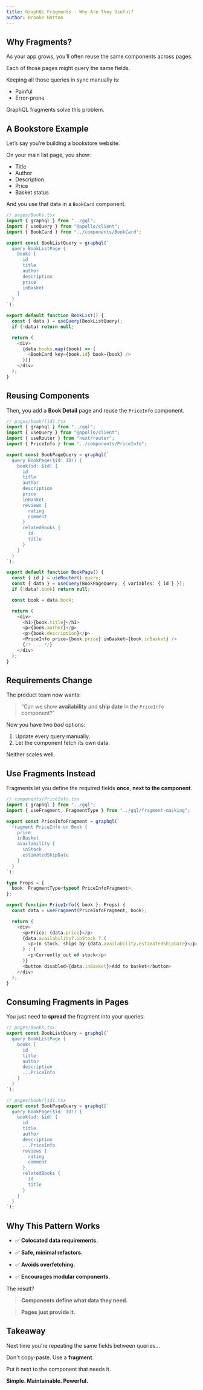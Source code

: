 ```yaml
---
title: GraphQL Fragments - Why Are They Useful?
author: Brooke Hatton
---
```


## Why Fragments?

As your app grows, you’ll often reuse the same components across pages.

Each of those pages might query the same fields.

Keeping all those queries in sync manually is:

- Painful
- Error-prone

<!-- pause -->

GraphQL fragments solve this problem.

<!-- end_slide -->

## A Bookstore Example

<!-- column_layout: [1, 2] -->

<!-- column: 0 -->

Let’s say you’re building a bookstore website.

On your main list page, you show:

- Title
- Author
- Description
- Price
- Basket status

And you use that data in a `BookCard` component.

<!-- column: 1 -->

```typescript {1-20} +line_numbers
// pages/Books.tsx
import { graphql } from "../gql";
import { useQuery } from "@apollo/client";
import { BookCard } from "../components/BookCard";

export const BookListQuery = graphql(`
  query BookListPage {
    books {
      id
      title
      author
      description
      price
      inBasket
    }
  }
`);

export default function BookList() {
  const { data } = useQuery(BookListQuery);
  if (!data) return null;

  return (
    <div>
      {data.books.map((book) => (
        <BookCard key={book.id} book={book} />
      ))}
    </div>
  );
}
```

<!-- end_slide -->

## Reusing Components

<!-- column_layout: [1, 2] -->
<!-- column: 0 -->

Then, you add a **Book Detail** page and reuse the `PriceInfo` component.

<!-- column: 1 -->

```typescript {1-100|14,15|40} +line_numbers
// pages/book/[id].tsx
import { graphql } from "../gql";
import { useQuery } from "@apollo/client";
import { useRouter } from "next/router";
import { PriceInfo } from "../components/PriceInfo";

export const BookPageQuery = graphql(`
  query BookPage($id: ID!) {
    book(id: $id) {
      id
      title
      author
      description
      price
      inBasket
      reviews {
        rating
        comment
      }
      relatedBooks {
        id
        title
      }
    }
  }
`);

export default function BookPage() {
  const { id } = useRouter().query;
  const { data } = useQuery(BookPageQuery, { variables: { id } });
  if (!data?.book) return null;

  const book = data.book;

  return (
    <div>
      <h1>{book.title}</h1>
      <p>{book.author}</p>
      <p>{book.description}</p>
      <PriceInfo price={book.price} inBasket={book.inBasket} />
      {/* ... */}
    </div>
  );
}
```

<!-- end_slide -->

## Requirements Change

The product team now wants:

> “Can we show **availability** and **ship date** in the `PriceInfo` component?”

Now you have two _bad_ options:

1. Update every query manually.
2. Let the component fetch its own data.

<!-- pause -->

Neither scales well.

<!-- end_slide -->

## Use Fragments Instead

Fragments let you define the required fields **once**, **next to the component**.

```typescript {5-14|17|21} +line_numbers
// components/PriceInfo.tsx
import { graphql } from "../gql";
import { useFragment, FragmentType } from "../gql/fragment-masking";

export const PriceInfoFragment = graphql(`
  fragment PriceInfo on Book {
    price
    inBasket
    availability {
      inStock
      estimatedShipDate
    }
  }
`);

type Props = {
  book: FragmentType<typeof PriceInfoFragment>;
};

export function PriceInfo({ book }: Props) {
  const data = useFragment(PriceInfoFragment, book);

  return (
    <div>
      <p>Price: {data.price}</p>
      {data.availability?.inStock ? (
        <p>In stock, ships by {data.availability.estimatedShipDate}</p>
      ) : (
        <p>Currently out of stock</p>
      )}
      <button disabled={data.inBasket}>Add to basket</button>
    </div>
  );
}
```

<!-- end_slide -->

## Consuming Fragments in Pages

You just need to **spread** the fragment into your queries:

<!-- column_layout: [1, 2] -->

<!-- column: 0 -->

```typescript {1-30|9}
// pages/Books.tsx
export const BookListQuery = graphql(`
  query BookListPage {
    books {
      id
      title
      author
      description
      ...PriceInfo
    }
  }
`);
```

<!-- column: 1 -->

```typescript {1-30|9}
// pages/book/[id].tsx
export const BookPageQuery = graphql(`
  query BookPage($id: ID!) {
    book(id: $id) {
      id
      title
      author
      description
      ...PriceInfo
      reviews {
        rating
        comment
      }
      relatedBooks {
        id
        title
      }
    }
  }
`);
```

<!-- end_slide -->

## Why This Pattern Works

- ✅ **Colocated data requirements.**

<!-- pause -->
<!-- speaker_note: Fragments live next to the components that use them, so it’s clear what data each component needs. -->

- ✅ **Safe, minimal refactors.**

<!-- pause -->
<!-- speaker_note: Update the fragment in one place when requirements change — without touching every query. -->

- ✅ **Avoids overfetching.**

<!-- pause -->
<!-- speaker_note: Fragments limit components to only the fields they declare, preventing unused fields from lingering after refactors. -->

- ✅ **Encourages modular components.**

<!-- pause -->
<!-- speaker_note: Components define their own data contract, making them easier to reuse, test, and maintain. -->

The result?

> **Components define what data they need.**

> **Pages just provide it.**

<!-- end_slide -->

## Takeaway

Next time you're repeating the same fields between queries...

Don't copy-paste. Use a **fragment**.

Put it next to the component that needs it.

**Simple. Maintainable. Powerful.**

<!-- end_slide -->
